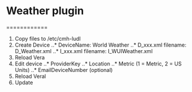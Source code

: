 # Weather plugin
============

1. Copy files to /etc/cmh-ludl
2. Create Device
..* DeviceName: World Weather
..* D_xxx.xml filename: D_Weather.xml
..* I_xxx.xml filename: I_WUIWeather.xml
3. Reload Vera
4. Edit device
..* ProviderKey
..* Location
..* Metric (1 = Metric, 2 = US Units)
..* EmailDeviceNumber (optional)
5. Reload Veral
6. Update

